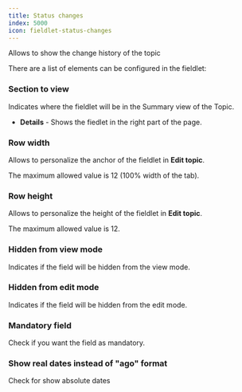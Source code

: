```yaml
---
title: Status changes
index: 5000
icon: fieldlet-status-changes
---
```


Allows to show the change history of the topic

There are a list of elements can be configured in the fieldlet:

### Section to view

Indicates where the fieldlet will be in the Summary view of the Topic.

- **Details** - Shows the fiedlet in the right part of the page.

### Row width

Allows to personalize the anchor of the fieldlet in **Edit topic**.

The maximum allowed value is 12 (100% width of the tab).

### Row height

Allows to personalize the height of the fieldlet in **Edit topic**.

The maximum allowed value is 12.

### Hidden from view mode

Indicates if the field will be hidden from the view mode.

### Hidden from edit mode

Indicates if the field will be hidden from the edit mode.

### Mandatory field

Check if you want the field as mandatory.

### Show real dates instead of "ago" format

Check for show absolute dates
